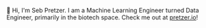 👋 Hi, I'm Seb Pretzer. I am a Machine Learning Engineer turned Data Engineer, primarily in the biotech space. Check me out at [pretzer.io](https://www.pretzer.io/)!
